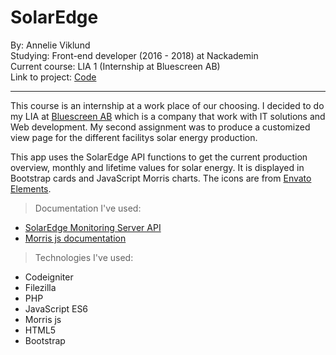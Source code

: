 # SolarEdge

By: Annelie Viklund  
Studying: Front-end developer (2016 - 2018) at Nackademin  
Current course: LIA 1 (Internship at Bluescreen AB)  
Link to project:  [Code](https://github.com/anneliev/Analytics) 

---

This course is an internship at a work place of our choosing. I decided to do my LIA at [Bluescreen AB](https://www.bluescreen.se/) which is a company that work with IT solutions and Web development. 
My second assignment was to produce a customized view page for the different facilitys solar energy production.

This app uses the SolarEdge API functions to get the current production overview, monthly and lifetime values for solar energy. It is displayed in Bootstrap cards and JavaScript Morris charts. The icons are from [Envato Elements](https://elements.envato.com).


>Documentation I've used:
  - [SolarEdge Monitoring Server API](https://www.solaredge.com/sites/default/files/se_monitoring_api.pdf)
  - [Morris js documentation](http://morrisjs.github.io/morris.js/)

>Technologies I've used:
  - Codeigniter
  - Filezilla
  - PHP
  - JavaScript ES6
  - Morris js
  - HTML5
  - Bootstrap

